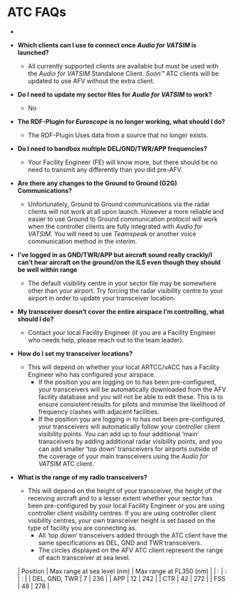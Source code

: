 # ATC FAQs


- 

<a name="atc"></a>
- <b>Which clients can I use to connect once <i>Audio for VATSIM</i> is launched?</b>
    - All currently supported clients are available but must be used with the <i>Audio for VATSIM</i> Standalone Client. <i>Soon™</i> ATC clients will be updated to use AFV without the extra client.
- <b>Do I need to update my sector files for <i>Audio for VATSIM</i> to work?</b>
    - No
- <b>The RDF-Plugin for <i>Euroscope</i> is no longer working, what should I do?</b>
    - The RDF-Plugin Uses data from a source that no longer exists.
- <b>Do I need to bandbox multiple DEL/GND/TWR/APP frequencies?</b>
    - Your Facility Engineer (FE) will know more, but there should be no need to transmit any differently than you did pre-AFV.
- <b>Are there any changes to the Ground to Ground (G2G) Communications?</b>
    - Unfortunately, Ground to Ground communications via the radar clients will not work at all upon launch. However a more reliable and easier to use Ground to Ground communication protocol will work when the controller clients are fully integrated with <i>Audio for VATSIM</i>. You will need to use <i>Teamspeak</i> or another voice communication method in the interim.
- <b>I’ve logged in as GND/TWR/APP but aircraft sound really crackly/I can’t hear aircraft on the ground/on the ILS even though they should be well within range</b>
    - The default visibility centre in your sector file may be somewhere other than your airport. Try forcing the radar visibility centre to your airport in order to update your transceiver location.
- <b>My transceiver doesn’t cover the entire airspace I’m controlling, what should I do?</b>
    - Contact your local Facility Engineer (if you are a Facility Engineer who needs help, please reach out to the team leader).
- <b>How do I set my transceiver locations?</b>
    - This will depend on whether your local ARTCC/vACC has a Facility Engineer who has configured your airspace.
        - If the position you are logging on to has been pre-configured, your transceivers will be automatically downloaded from the AFV facility database and you will not be able to edit these. This is to ensure consistent results for pilots and minimise the likelihood of frequency clashes with adjacent facilities.
        - If the position you are logging in to has not been pre-configured, your transceivers will automatically follow your controller client visibility points. You can add up to four additional ‘main’ transceivers by adding additional radar visibility points, and you can add smaller ‘top down’ transceivers for airports outside of the coverage of your main transceivers using the <i>Audio for VATSIM</i> ATC client.
- <b>What is the range of my radio transceivers?</b>
    - This will depend on the height of your transceiver, the height of the receiving aircraft and to a lesser extent whether your sector has been pre-configured by your local Facility Engineer or you are using controller client visibility centres. If you are using controller client visibility centres, your own transceiver height is set based on the type of facility you are connecting as.
        - All ‘top down’ transceivers added through the ATC client have the same specifications as DEL, GND and TWR transceivers.
        - The circles displayed on the AFV ATC client represent the range of each transceiver at sea level.

    | Position      | Max range at sea level (nm) | Max range at FL350 (nm) |
    | :             |   :                         |  :                      |
    | DEL, GND, TWR | 7                           | 236                     |
    | APP           | 12                          | 242                     |
    | CTR           | 42                          | 272                     |
    | FSS           | 48                          | 278                     |